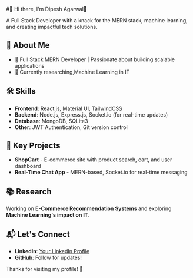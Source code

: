 
#👋 Hi there, I'm Dipesh Agarwal👋

A Full Stack Developer with a knack for the MERN stack, machine learning, and creating impactful tech solutions. 

## 🚀 About Me
- 🔹 Full Stack MERN Developer | Passionate about building scalable applications
- 🔹 Currently researching,Machine Learning in IT

## 🛠️ Skills
- **Frontend**: React.js, Material UI, TailwindCSS
- **Backend**: Node.js, Express.js, Socket.io (for real-time updates)
- **Database**: MongoDB, SQLite3
- **Other**: JWT Authentication, Git version control

## 📂 Key Projects
- **ShopCart** - E-commerce site with product search, cart, and user dashboard
- **Real-Time Chat App** - MERN-based, Socket.io for real-time messaging

## 📚 Research
Working on **E-Commerce Recommendation Systems** and exploring **Machine Learning's impact on IT**.

## 📬 Let's Connect
- **LinkedIn**: [Your LinkedIn Profile](https://www.linkedin.com/in/yourprofile)
- **GitHub**: Follow for updates!

Thanks for visiting my profile! 🌟

<!---
dipeshagarwaaal/dipeshagarwaaal is a ✨ special ✨ repository because its `README.md` (this file) appears on your GitHub profile.
You can click the Preview link to take a look at your changes.
--->

